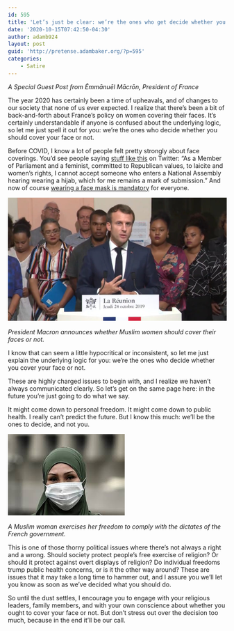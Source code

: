 ```yaml
---
id: 595
title: 'Let’s just be clear: we’re the ones who get decide whether you cover your face or not'
date: '2020-10-15T07:42:50-04:30'
author: adamb924
layout: post
guid: 'http://pretense.adambaker.org/?p=595'
categories:
    - Satire
---
```


*A Special Guest Post from Ēmmānuēl Mācrōn, President of France*

The year 2020 has certainly been a time of upheavals, and of changes to our society that none of us ever expected. I realize that there’s been a bit of back-and-forth about France’s policy on women covering their faces. It’s certainly understandable if anyone is confused about the underlying logic, so let me just spell it out for you: we’re the ones who decide whether you should cover your face or not.

Before COVID, I know a lot of people felt pretty strongly about face coverings. You’d see people saying [stuff like this](https://www.aljazeera.com/news/2020/9/22/frances-decades-long-feud-over-the-hijab-takes-centre-stage) on Twitter: “As a Member of Parliament and a feminist, committed to Republican values, to laicite and women’s rights, I cannot accept someone who enters a National Assembly hearing wearing a hijab, which for me remains a mark of submission.” And now of course [wearing a face mask is mandatory](https://www.bbc.com/news/world-europe-53471497) for everyone.

![Woman wearing a hijab and face mask](/assets/images/macron-reunion-676x380.jpg)
<p><em>President Macron announces whether Muslim women should cover their faces or not.</em></p>

I know that can seem a little hypocritical or inconsistent, so let me just explain the underlying logic for you: we’re the ones who decide whether you cover your face or not.

These are highly charged issues to begin with, and I realize we haven’t always communicated clearly. So let’s get on the same page here: in the future you’re just going to do what we say.

It might come down to personal freedom. It might come down to public health. I really can’t predict the future. But I know this much: we’ll be the ones to decide, and not you.


![Woman wearing a hijab and face mask](/assets/images/masked-woman.jpg)
<p><em>A Muslim woman exercises her freedom to comply with the dictates of the French government.</em></p>


This is one of those thorny political issues where there’s not always a right and a wrong. Should society protect people’s free exercise of religion? Or should it protect against overt displays of religion? Do individual freedoms trump public health concerns, or is it the other way around? These are issues that it may take a long time to hammer out, and I assure you we’ll let you know as soon as we’ve decided what you should do.

So until the dust settles, I encourage you to engage with your religious leaders, family members, and with your own conscience about whether you ought to cover your face or not. But don’t stress out over the decision too much, because in the end it’ll be our call.